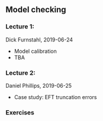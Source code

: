 ## Model checking

### Lecture 1: 
Dick Furnstahl, 2019-06-24
- Model calibration
- TBA

### Lecture 2: 
Daniel Phillips, 2019-06-25
- Case study: EFT truncation errors

### Exercises
